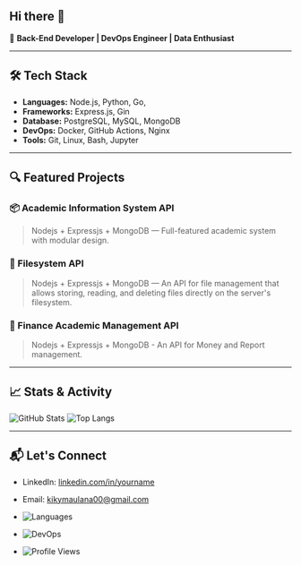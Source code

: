 ## Hi there 👋

<!--
**mollshf/mollshf** is a ✨ _special_ ✨ repository because its `README.md` (this file) appears on your GitHub profile.

Here are some ideas to get you started:

- 🔭 I’m currently working on ...
- 🌱 I’m currently learning ...
- 👯 I’m looking to collaborate on ...
- 🤔 I’m looking for help with ...
- 💬 Ask me about ...
- 📫 How to reach me: ...
- 😄 Pronouns: ...
- ⚡ Fun fact: ...
-->

🎯 **Back-End Developer | DevOps Engineer | Data Enthusiast**

---

## 🛠️ Tech Stack
- **Languages:** Node.js, Python, Go,
- **Frameworks:** Express.js, Gin
- **Database:** PostgreSQL, MySQL, MongoDB
- **DevOps:** Docker, GitHub Actions, Nginx
- **Tools:** Git, Linux, Bash, Jupyter

---

## 🔍 Featured Projects

### 📦 Academic Information System API
> Nodejs + Expressjs + MongoDB — Full-featured academic system with modular design.

### 📁 Filesystem API
> Nodejs + Expressjs + MongoDB — An API for file management that allows storing, reading, and deleting files directly on the server's filesystem.

### 💸 Finance Academic Management API
> Nodejs + Expressjs + MongoDB - An API for Money and Report management.
---

## 📈 Stats & Activity

![GitHub Stats](https://github-readme-stats.vercel.app/api?username=mollshf&show_icons=true&theme=radical)
![Top Langs](https://github-readme-stats.vercel.app/api/top-langs/?username=mollshf&layout=compact)

---

## 📬 Let's Connect
- LinkedIn: [linkedin.com/in/yourname](https://linkedin.com/in/yourname)
- Email: kikymaulana00@gmail.com

- ![Languages](https://img.shields.io/badge/code-JS%20%7C%20Go%20%7C%20Python-blue)
- ![DevOps](https://img.shields.io/badge/devops-Docker%20%7C%20CI/CD%20%7C%20Linux-critical)
- ![Profile Views](https://komarev.com/ghpvc/?username=yourusername)
